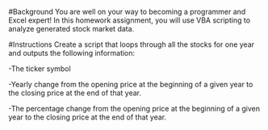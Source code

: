 #Background
You are well on your way to becoming a programmer and Excel expert! In this homework assignment, you will use VBA scripting to analyze generated stock market data.



#Instructions
Create a script that loops through all the stocks for one year and outputs the following information:

-The ticker symbol

-Yearly change from the opening price at the beginning of a given year to the closing price at the end of that year.

-The percentage change from the opening price at the beginning of a given year to the closing price at the end of that year.
